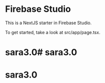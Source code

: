 # Firebase Studio

This is a NextJS starter in Firebase Studio.

To get started, take a look at src/app/page.tsx.
# sara3.0# sara3.0
# sara3.0
